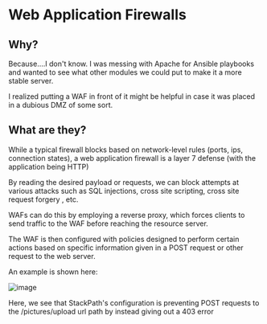 # Web Application Firewalls

## Why?

Because....I don't know. I was messing with Apache for Ansible playbooks and wanted to see what other modules we could put to make it a more stable server.

I realized putting a WAF in front of it might be helpful in case it was placed in a dubious DMZ of some sort. 

## What are they?

While a typical firewall blocks based on network-level rules (ports, ips, connection states), a web application firewall is a layer 7 defense (with the application being HTTP)

By reading the desired payload or requests, we can block attempts at various attacks such as SQL injections, cross site scripting, cross site request forgery , etc.

WAFs can do this by employing a reverse proxy, which forces clients to send traffic to the WAF before reaching the resource  server.

The WAF is then configured with policies designed to perform certain actions based on specific information given in a POST request or other request to the web server. 

An example is shown here: 

![image](https://user-images.githubusercontent.com/20525440/80272870-2ef68600-8682-11ea-9f2d-1d5387ab0b74.png)

Here, we see that StackPath's configuration is preventing POST requests to the /pictures/upload url path by instead giving out a 403 error
